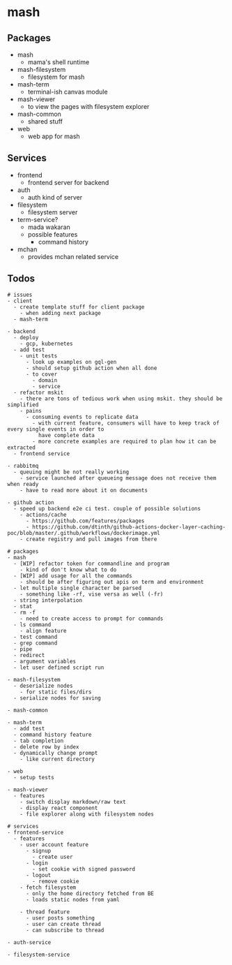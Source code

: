 # mash

## Packages

- mash
  - mama's shell runtime
- mash-filesystem
  - filesystem for mash
- mash-term
  - terminal-ish canvas module
- mash-viewer
  - to view the pages with filesystem explorer
- mash-common
  - shared stuff
- web
  - web app for mash

## Services
- frontend
  - frontend server for backend
- auth
  - auth kind of server
- filesystem
  - filesystem server
- term-service?
  - mada wakaran
  - possible features
    - command history
- mchan
  - provides mchan related service

## Todos

```
# issues
- client
  - create template stuff for client package
    - when adding next package
  - mash-term

- backend
  - deploy
    - gcp, kubernetes
  - add test
    - unit tests
      - look up examples on gql-gen
      - should setup github action when all done
      - to cover
        - domain
        - service
  - refactor mskit
    - there are tons of tedious work when using mskit. they should be simplified
    - pains
      - consuming events to replicate data
        - with current feature, consumers will have to keep track of every single events in order to
          have complete data
        - more concrete examples are required to plan how it can be extracted
  - frontend service

- rabbitmq
  - queuing might be not really working
    - service launched after queueing message does not receive them when ready
    - have to read more about it on documents

- github action
  - speed up backend e2e ci test. couple of possible solutions
    - actions/cache
      - https://github.com/features/packages
      - https://github.com/dtinth/github-actions-docker-layer-caching-poc/blob/master/.github/workflows/dockerimage.yml
    - create registry and pull images from there

# packages
- mash
  - [WIP] refactor token for commandline and program
    - kind of don't know what to do
  - [WIP] add usage for all the commands
    - should be after figuring out apis on term and environment
  - let multiple single character be parsed
    - something like -rf, vise versa as well (-fr)
  - string interpolation
  - stat
  - rm -f
    - need to create access to prompt for commands
  - ls command
    - align feature
  - test command
  - grep command
  - pipe
  - redirect
  - argument variables
  - let user defined script run

- mash-filesystem
  - deserialize nodes
    - for static files/dirs
  - serialize nodes for saving

- mash-common

- mash-term
  - add test
  - command history feature
  - tab completion
  - delete row by index
  - dynamically change prompt
    - like current directory

- web
  - setup tests

- mash-viewer
  - features
    - switch display markdown/raw text
    - display react component
    - file explorer along with filesystem nodes

# services
- frontend-service
  - features
    - user account feature
      - signup
        - create user
      - login
        - set cookie with signed password
      - logout
        - remove cookie
    - fetch filesystem
      - only the home directory fetched from BE
      - loads static nodes from yaml

    - thread feature
      - user posts something
      - user can create thread
      - can subscribe to thread

- auth-service

- filesystem-service
```
